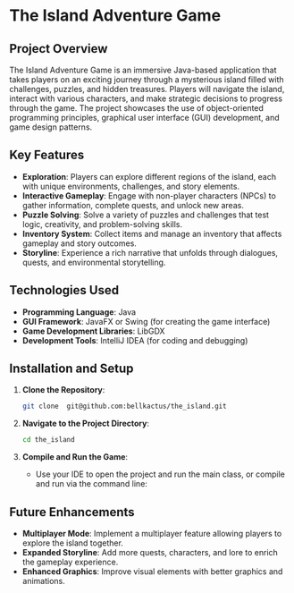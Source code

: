 # The Island Adventure Game

## Project Overview

The Island Adventure Game is an immersive Java-based application that takes players on an exciting journey through a mysterious island filled with challenges, puzzles, and hidden treasures. Players will navigate the island, interact with various characters, and make strategic decisions to progress through the game. The project showcases the use of object-oriented programming principles, graphical user interface (GUI) development, and game design patterns.

## Key Features

- **Exploration**: Players can explore different regions of the island, each with unique environments, challenges, and story elements.
- **Interactive Gameplay**: Engage with non-player characters (NPCs) to gather information, complete quests, and unlock new areas.
- **Puzzle Solving**: Solve a variety of puzzles and challenges that test logic, creativity, and problem-solving skills.
- **Inventory System**: Collect items and manage an inventory that affects gameplay and story outcomes.
- **Storyline**: Experience a rich narrative that unfolds through dialogues, quests, and environmental storytelling.

## Technologies Used

- **Programming Language**: Java
- **GUI Framework**: JavaFX or Swing (for creating the game interface)
- **Game Development Libraries**: LibGDX 
- **Development Tools**: IntelliJ IDEA (for coding and debugging)

## Installation and Setup

1. **Clone the Repository**:
   ```bash
   git clone  git@github.com:bellkactus/the_island.git
   ```
   
2. **Navigate to the Project Directory**:
   ```bash
   cd the_island
   ```

3. **Compile and Run the Game**:
   - Use your IDE to open the project and run the main class, or compile and run via the command line:

## Future Enhancements

- **Multiplayer Mode**: Implement a multiplayer feature allowing players to explore the island together.
- **Expanded Storyline**: Add more quests, characters, and lore to enrich the gameplay experience.
- **Enhanced Graphics**: Improve visual elements with better graphics and animations.

